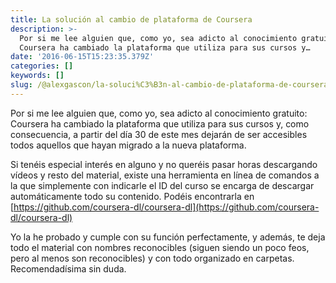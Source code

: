 ```yaml
---
title: La solución al cambio de plataforma de Coursera
description: >-
  Por si me lee alguien que, como yo, sea adicto al conocimiento gratuito:
  Coursera ha cambiado la plataforma que utiliza para sus cursos y…
date: '2016-06-15T15:23:35.379Z'
categories: []
keywords: []
slug: /@alexgascon/la-soluci%C3%B3n-al-cambio-de-plataforma-de-coursera-dee0fa8d436c
---
```


Por si me lee alguien que, como yo, sea adicto al conocimiento gratuito: Coursera ha cambiado la plataforma que utiliza para sus cursos y, como consecuencia, a partir del día 30 de este mes dejarán de ser accesibles todos aquellos que hayan migrado a la nueva plataforma.

Si tenéis especial interés en alguno y no queréis pasar horas descargando vídeos y resto del material, existe una herramienta en línea de comandos a la que simplemente con indicarle el ID del curso se encarga de descargar automáticamente todo su contenido. Podéis encontrarla en [https://github.com/coursera-dl/coursera-dl](https://github.com/coursera-dl/coursera-dl)

Yo la he probado y cumple con su función perfectamente, y además, te deja todo el material con nombres reconocibles (siguen siendo un poco feos, pero al menos son reconocibles) y con todo organizado en carpetas. Recomendadísima sin duda.